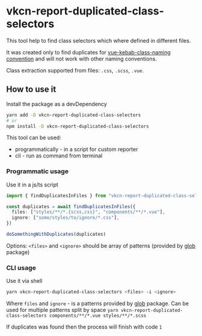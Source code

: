 # vkcn-report-duplicated-class-selectors

This tool help to find class selectors which where defined in different files.

It was created only to find duplicates for [vue-kebab-class-naming convention](https://www.npmjs.com/package/eslint-plugin-vue-kebab-class-naming) and will not work with other naming conventions.

Class extraction supported from files: `.css`, `.scss`, `.vue`.

## How to use it

Install the package as a devDependency

```bash
yarn add -D vkcn-report-duplicated-class-selectors
# or
npm install -D vkcn-report-duplicated-class-selectors
```

This tool can be used:

- programmatically - in a script for custom reporter
- cli - run as command from terminal

### Programmatic usage

Use it in a js/ts script

```ts
import { findDuplicatesInFiles } from "vkcn-report-duplicated-class-selectors"

const duplicates = await findDuplicatesInFiles({
  files: ["styles/**/*.{scss,css}", "components/**/*.vue"],
  ignore: ["some/styles/to/ignore/*.css"],
})

doSomethingWithDuplicates(duplicates)
```

Options: `<files>` and `<ignore>` should be array of patterns (provided by [glob](https://www.npmjs.com/package/glob) package)

### CLI usage

Use it via shell

```bash
yarn vkcn-report-duplicated-class-selectors <files> -i <ignore>
```

Where `files` and `ignore` - is a patterns provided by [glob](https://www.npmjs.com/package/glob) package. Can be used for multiple patterns split by space `yarn vkcn-report-duplicated-class-selectors components/**/*.vue styles/**/*.scss`

If duplicates was found then the process will finish with code `1`
